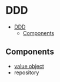 # DDD

- [DDD](#ddd)
  - [Components](#components)

## Components

- [value object](./value-object.md)
- repository
